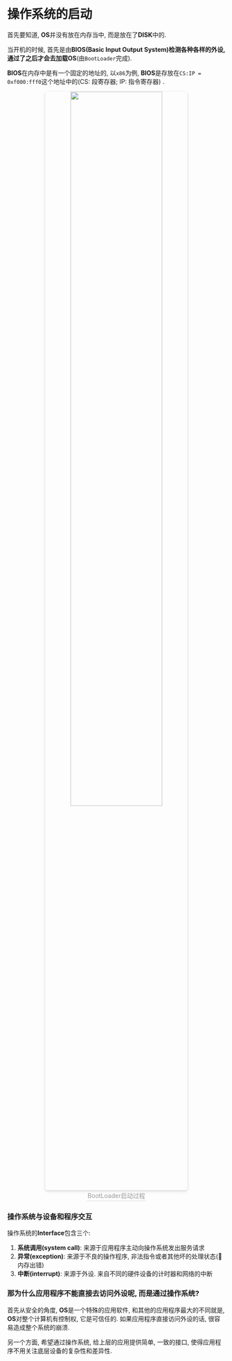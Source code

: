 # 操作系统的启动


<!--more-->



首先要知道, **OS**并没有放在内存当中, 而是放在了**DISK**中的. 



当开机的时候, 首先是由**BIOS(Basic Input Output System)**检测各种各样的外设, 通过了之后才会去加载**OS**(由`BootLoader`完成). 



**BIOS**在内存中是有一个固定的地址的, 以`x86`为例, **BIOS**是存放在`CS:IP = 0xf000:fff0`这个地址中的(CS: 段寄存器; IP: 指令寄存器) . 

<center>
    <img style="border-radius: 0.3125em;
    box-shadow: 0 2px 4px 0 rgba(34,36,38,.12),0 2px 10px 0 rgba(34,36,38,.08);" 
    src="https://cdn.jsdelivr.net/gh/immustard/gallery/pictures/2022-03/202203151607693.png" width = "65%" alt="" onclick="window.open(this.src)"/>
    <br>
    <div style="color:orange; border-bottom: 1px solid #d9d9d9;
    display: inline-block;
    color: #999;
    padding: 2px;">
      BootLoader启动过程
  	</div>
</center>




### 操作系统与设备和程序交互

操作系统的**Interface**包含三个: 

1. **系统调用(system call)**: 来源于应用程序主动向操作系统发出服务请求
2. **异常(exception)**: 来源于不良的操作程序, 非法指令或者其他坏的处理状态(🌰 内存出错)
3. **中断(interrupt)**: 来源于外设. 来自不同的硬件设备的计时器和网络的中断



### 那为什么应用程序不能直接去访问外设呢, 而是通过操作系统? 

首先从安全的角度, **OS**是一个特殊的应用软件, 和其他的应用程序最大的不同就是, **OS**对整个计算机有控制权, 它是可信任的. 如果应用程序直接访问外设的话, 很容易造成整个系统的崩溃. 

另一个方面, 希望通过操作系统, 给上层的应用提供简单, 一致的接口, 使得应用程序不用关注底层设备的复杂性和差异性. 



